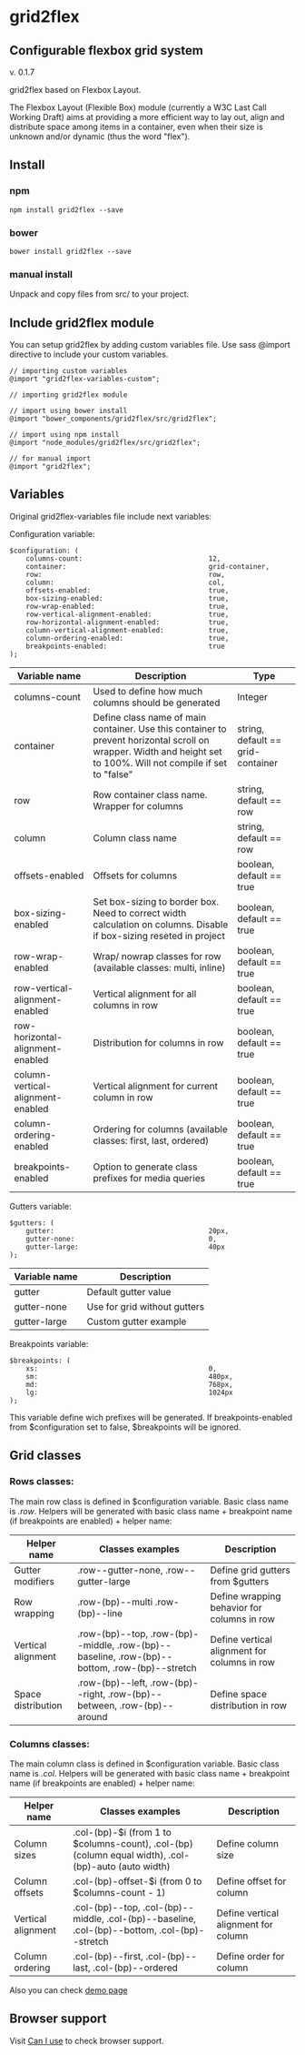 # grid2flex
## Configurable flexbox grid system
v. 0.1.7

grid2flex based on Flexbox Layout.

The Flexbox Layout (Flexible Box) module (currently a W3C Last Call Working Draft) aims at providing a more efficient way to lay out, align and distribute space among items in a container, even when their size is unknown and/or dynamic (thus the word "flex").

## Install

### npm
<pre><code>npm install grid2flex --save</code></pre>

### bower
<pre><code>bower install grid2flex --save</code></pre>

### manual install
Unpack and copy files from src/ to your project.


## Include grid2flex module

You can setup grid2flex by adding custom variables file. Use sass @import directive to include your custom variables.

<pre><code>// importing custom variables
@import "grid2flex-variables-custom";

// importing grid2flex module

// import using bower install
@import "bower_components/grid2flex/src/grid2flex";

// import using npm install
@import "node_modules/grid2flex/src/grid2flex";

// for manual import
@import "grid2flex";</code></pre>



## Variables
Original grid2flex-variables file include next variables:

Configuration variable:

<pre><code>$configuration: (
	columns-count:                               12,
	container:                                   grid-container,
	row:                                         row,
	column:                                      col,
	offsets-enabled:                             true,
	box-sizing-enabled:                          true,
	row-wrap-enabled:                            true,
	row-vertical-alignment-enabled:              true,
	row-horizontal-alignment-enabled:            true,
	column-vertical-alignment-enabled:           true,
	column-ordering-enabled:                     true,
	breakpoints-enabled:                         true
);</code></pre>


<table>
	<thead>
		<tr>
			<th>Variable name</th>
			<th>Description</th>
			<th>Type</th>
		</tr>
	</thead>
	<tbody>
		<tr>
			<td>columns-count</td>
			<td>Used to define how much columns should be generated</td>
			<td>Integer</td>
		</tr>
		<tr>
			<td>container</td>
			<td>Define class name of main container. Use this container to prevent horizontal scroll on wrapper. Width and height set to 100%. Will not compile if set to "false"</td>
			<td>string, default == grid-container</td>
		</tr>
		<tr>
			<td>row</td>
			<td>Row container class name. Wrapper for columns</td>
			<td>string, default == row</td>
		</tr>
		<tr>
			<td>column</td>
			<td>Column class name</td>
			<td>string, default == row</td>
		</tr>
		<tr>
			<td>offsets-enabled</td>
			<td>Offsets for columns</td>
			<td>boolean, default == true</td>
		</tr>
		<tr>
			<td>box-sizing-enabled</td>
			<td>Set box-sizing to border box. Need to correct width calculation on columns. Disable if box-sizing reseted in project</td>
			<td>boolean, default == true</td>
		</tr>
		<tr>
			<td>row-wrap-enabled</td>
			<td>Wrap/ nowrap classes for row (available classes: multi, inline)</td>
			<td>boolean, default == true</td>
		</tr>
		<tr>
			<td>row-vertical-alignment-enabled</td>
			<td>Vertical alignment for all columns in row</td>
			<td>boolean, default == true</td>
		</tr>
		<tr>
			<td>row-horizontal-alignment-enabled</td>
			<td>Distribution for columns in row</td>
			<td>boolean, default == true</td>
		</tr>
		<tr>
			<td>column-vertical-alignment-enabled</td>
			<td>Vertical alignment for current column in row</td>
			<td>boolean, default == true</td>
		</tr>
		<tr>
			<td>column-ordering-enabled</td>
			<td>Ordering for columns (available classes: first, last, ordered)</td>
			<td>boolean, default == true</td>
		</tr>
		<tr>
			<td>breakpoints-enabled</td>
			<td>Option to generate class prefixes for media queries</td>
			<td>boolean, default == true</td>
		</tr>
	</tbody>
</table>

Gutters variable:

<pre><code>$gutters: (
	gutter:                                      20px,
	gutter-none:                                 0,
	gutter-large:                                40px
);</code></pre>


<table>
	<thead>
		<tr>
			<th>Variable name</th>
			<th>Description</th>
		</tr>
	</thead>
	<tbody>
		<tr>
			<td>gutter</td>
			<td>Default gutter value</td>
		</tr>
		<tr>
			<td>gutter-none</td>
			<td>Use for grid without gutters</td>
		</tr>
		<tr>
			<td>gutter-large</td>
			<td>Custom gutter example</td>
		</tr>
	</tbody>
</table>


Breakpoints variable:

<pre><code>$breakpoints: (
	xs:                                          0,
	sm:                                          480px,
	md:                                          768px,
	lg:                                          1024px
);</code></pre>


This variable define wich prefixes will be generated. If breakpoints-enabled from $configuration set to false, $breakpoints will be ignored.

## Grid classes
### Rows classes:
The main row class is defined in $configuration variable. Basic class name is <i>.row</i>.
Helpers will be generated with basic class name + breakpoint name (if breakpoints are enabled) + helper name:
<table>
	<thead>
		<tr>
			<th>Helper name</th>
			<th>Classes examples</th>
			<th>Description</th>
		</tr>
	</thead>
	<tbody>
		<tr>
			<td>Gutter modifiers</td>
			<td>.row--gutter-none, .row--gutter-large</td>
			<td>Define grid gutters from $gutters</td>
		</tr>
		<tr>
			<td>Row wrapping</td>
			<td>.row-(bp)--multi .row-(bp)--line</td>
			<td>Define wrapping behavior for columns in row</td>
		</tr>
		<tr>
			<td>Vertical alignment</td>
			<td>.row-(bp)--top, .row-(bp)--middle, .row-(bp)--baseline, .row-(bp)--bottom, .row-(bp)--stretch</td>
			<td>Define vertical alignment for columns in row</td>
		</tr>
		<tr>
			<td>Space distribution</td>
			<td>.row-(bp)--left, .row-(bp)--right, .row-(bp)--between, .row-(bp)--around</td>
			<td>Define space distribution in row</td>
		</tr>
	</tbody>
</table>

### Columns classes:
The main column class is defined in $configuration variable. Basic class name is <i>.col</i>.
Helpers will be generated with basic class name + breakpoint name (if breakpoints are enabled) + helper name:
<table>
	<thead>
		<tr>
			<th>Helper name</th>
			<th>Classes examples</th>
			<th>Description</th>
		</tr>
	</thead>
	<tbody>
		<tr>
			<td>Column sizes</td>
			<td>.col-(bp)-$i (from 1 to $columns-count), .col-(bp) (column equal width), .col-(bp)-auto (auto width)</td>
			<td>Define column size</td>
		</tr>
		<tr>
			<td>Column offsets</td>
			<td>.col-(bp)-offset-$i (from 0 to $columns-count - 1)</td>
			<td>Define offset for column</td>
		</tr>
		<tr>
			<td>Vertical alignment</td>
			<td>.col-(bp)--top, .col-(bp)--middle, .col-(bp)--baseline, .col-(bp)--bottom, .col-(bp)--stretch</td>
			<td>Define vertical alignment for column</td>
		</tr>
		<tr>
			<td>Column ordering</td>
			<td>.col-(bp)--first, .col-(bp)--last, .col-(bp)--ordered</td>
			<td>Define order for column</td>
		</tr>
	</tbody>
</table>

Also you can check <a href="http://alexisvk.github.io/grid2flex/demo/">demo page</a>


## Browser support
Visit <a href="http://caniuse.com/#feat=flexbox">Can I use</a> to check browser support.
